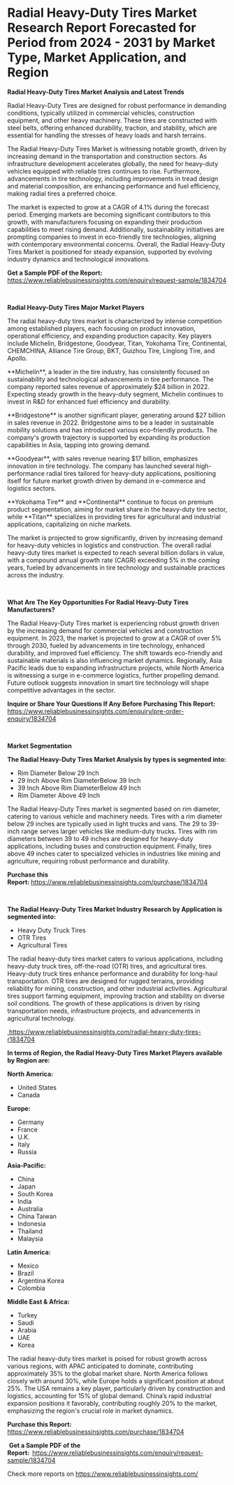 <p><h1>Radial Heavy-Duty Tires Market Research Report Forecasted for Period from 2024 -  2031 by Market Type, Market Application, and Region</h1></p><p><strong>Radial Heavy-Duty Tires Market Analysis and Latest Trends</strong></p>
<p><p>Radial Heavy-Duty Tires are designed for robust performance in demanding conditions, typically utilized in commercial vehicles, construction equipment, and other heavy machinery. These tires are constructed with steel belts, offering enhanced durability, traction, and stability, which are essential for handling the stresses of heavy loads and harsh terrains.</p><p>The Radial Heavy-Duty Tires Market is witnessing notable growth, driven by increasing demand in the transportation and construction sectors. As infrastructure development accelerates globally, the need for heavy-duty vehicles equipped with reliable tires continues to rise. Furthermore, advancements in tire technology, including improvements in tread design and material composition, are enhancing performance and fuel efficiency, making radial tires a preferred choice.</p><p>The market is expected to grow at a CAGR of 4.1% during the forecast period. Emerging markets are becoming significant contributors to this growth, with manufacturers focusing on expanding their production capabilities to meet rising demand. Additionally, sustainability initiatives are prompting companies to invest in eco-friendly tire technologies, aligning with contemporary environmental concerns. Overall, the Radial Heavy-Duty Tires Market is positioned for steady expansion, supported by evolving industry dynamics and technological innovations.</p></p>
<p><strong>Get a Sample PDF of the Report:&nbsp;</strong> <a href="https://www.reliablebusinessinsights.com/enquiry/request-sample/1834704?utm_campaign=1873&utm_medium=2&utm_source=Github&utm_content=ia&utm_term=31122024&utm_id=radial-heavy-duty-tires">https://www.reliablebusinessinsights.com/enquiry/request-sample/1834704</a></p>
<p>&nbsp;</p>
<p><strong>Radial Heavy-Duty Tires Major Market Players</strong></p>
<p><p>The radial heavy-duty tires market is characterized by intense competition among established players, each focusing on product innovation, operational efficiency, and expanding production capacity. Key players include Michelin, Bridgestone, Goodyear, Titan, Yokohama Tire, Continental, CHEMCHINA, Alliance Tire Group, BKT, Guizhou Tire, Linglong Tire, and Apollo.</p><p>**Michelin**, a leader in the tire industry, has consistently focused on sustainability and technological advancements in tire performance. The company reported sales revenue of approximately $24 billion in 2022. Expecting steady growth in the heavy-duty segment, Michelin continues to invest in R&D for enhanced fuel efficiency and durability.</p><p>**Bridgestone** is another significant player, generating around $27 billion in sales revenue in 2022. Bridgestone aims to be a leader in sustainable mobility solutions and has introduced various eco-friendly products. The company's growth trajectory is supported by expanding its production capabilities in Asia, tapping into growing demand.</p><p>**Goodyear**, with sales revenue nearing $17 billion, emphasizes innovation in tire technology. The company has launched several high-performance radial tires tailored for heavy-duty applications, positioning itself for future market growth driven by demand in e-commerce and logistics sectors.</p><p>**Yokohama Tire** and **Continental** continue to focus on premium product segmentation, aiming for market share in the heavy-duty tire sector, while **Titan** specializes in providing tires for agricultural and industrial applications, capitalizing on niche markets.</p><p>The market is projected to grow significantly, driven by increasing demand for heavy-duty vehicles in logistics and construction. The overall radial heavy-duty tires market is expected to reach several billion dollars in value, with a compound annual growth rate (CAGR) exceeding 5% in the coming years, fueled by advancements in tire technology and sustainable practices across the industry.</p></p>
<p>&nbsp;</p>
<p><strong>What Are The Key Opportunities For Radial Heavy-Duty Tires Manufacturers?</strong></p>
<p><p>The Radial Heavy-Duty Tires market is experiencing robust growth driven by the increasing demand for commercial vehicles and construction equipment. In 2023, the market is projected to grow at a CAGR of over 5% through 2030, fueled by advancements in tire technology, enhanced durability, and improved fuel efficiency. The shift towards eco-friendly and sustainable materials is also influencing market dynamics. Regionally, Asia Pacific leads due to expanding infrastructure projects, while North America is witnessing a surge in e-commerce logistics, further propelling demand. Future outlook suggests innovation in smart tire technology will shape competitive advantages in the sector.</p></p>
<p><strong>Inquire or Share Your Questions If Any Before Purchasing This Report:</strong> <a href="https://www.reliablebusinessinsights.com/enquiry/pre-order-enquiry/1834704?utm_campaign=1873&utm_medium=2&utm_source=Github&utm_content=ia&utm_term=31122024&utm_id=radial-heavy-duty-tires">https://www.reliablebusinessinsights.com/enquiry/pre-order-enquiry/1834704</a></p>
<p>&nbsp;</p>
<p><strong>Market Segmentation</strong></p>
<p><strong>The Radial Heavy-Duty Tires Market Analysis by types is segmented into:</strong></p>
<p><ul><li>Rim Diameter Below 29 Inch</li><li>29 Inch Above Rim DiameterBelow 39 Inch</li><li>39 Inch Above Rim DiameterBelow 49 Inch</li><li>Rim Diameter Above 49 Inch</li></ul></p>
<p><p>The Radial Heavy-Duty Tires market is segmented based on rim diameter, catering to various vehicle and machinery needs. Tires with a rim diameter below 29 inches are typically used in light trucks and vans. The 29 to 39-inch range serves larger vehicles like medium-duty trucks. Tires with rim diameters between 39 to 49 inches are designed for heavy-duty applications, including buses and construction equipment. Finally, tires above 49 inches cater to specialized vehicles in industries like mining and agriculture, requiring robust performance and durability.</p></p>
<p><strong>Purchase this Report:&nbsp;</strong><a href="https://www.reliablebusinessinsights.com/purchase/1834704?utm_campaign=1873&utm_medium=2&utm_source=Github&utm_content=ia&utm_term=31122024&utm_id=radial-heavy-duty-tires">https://www.reliablebusinessinsights.com/purchase/1834704</a></p>
<p>&nbsp;</p>
<p><strong>The Radial Heavy-Duty Tires Market Industry Research by Application is segmented into:</strong></p>
<p><ul><li>Heavy Duty Truck Tires</li><li>OTR Tires</li><li>Agricultural Tires</li></ul></p>
<p><p>The radial heavy-duty tires market caters to various applications, including heavy-duty truck tires, off-the-road (OTR) tires, and agricultural tires. Heavy-duty truck tires enhance performance and durability for long-haul transportation. OTR tires are designed for rugged terrains, providing reliability for mining, construction, and other industrial activities. Agricultural tires support farming equipment, improving traction and stability on diverse soil conditions. The growth of these applications is driven by rising transportation needs, infrastructure projects, and advancements in agricultural technology.</p></p>
<p><a href="https://www.reliablebusinessinsights.com/radial-heavy-duty-tires-r1834704?utm_campaign=1873&utm_medium=2&utm_source=Github&utm_content=ia&utm_term=31122024&utm_id=radial-heavy-duty-tires">&nbsp;https://www.reliablebusinessinsights.com/radial-heavy-duty-tires-r1834704</a></p>
<p><strong>In terms of Region, the Radial Heavy-Duty Tires Market Players available by Region are:</strong></p>
<p>
    <p> <strong> North America: </strong>
        <ul>
            <li>United States</li>
            <li>Canada</li>
        </ul>
        </p> 
    <p> <strong> Europe: </strong>
        <ul>
            <li>Germany</li>
            <li>France</li>
            <li>U.K.</li>
            <li>Italy</li>
            <li>Russia</li>
        </ul>
        </p> 
    <p> <strong> Asia-Pacific: </strong>
        <ul>
            <li>China</li>
            <li>Japan</li>
            <li>South Korea</li>
            <li>India</li>
            <li>Australia</li>
            <li>China Taiwan</li>
            <li>Indonesia</li>
            <li>Thailand</li>
            <li>Malaysia</li>
        </ul>
        </p> 
    <p> <strong> Latin America: </strong>
        <ul>
            <li>Mexico</li>
            <li>Brazil</li>
            <li>Argentina Korea</li>
            <li>Colombia</li>
        </ul>
        </p> 
    <p> <strong> Middle East & Africa: </strong>
        <ul>
            <li>Turkey</li>
            <li>Saudi</li>
            <li>Arabia</li>
            <li>UAE</li>
            <li>Korea</li>
        </ul>
    </p>
    </p>
<p><p>The radial heavy-duty tires market is poised for robust growth across various regions, with APAC anticipated to dominate, contributing approximately 35% to the global market share. North America follows closely with around 30%, while Europe holds a significant position at about 25%. The USA remains a key player, particularly driven by construction and logistics, accounting for 15% of global demand. China’s rapid industrial expansion positions it favorably, contributing roughly 20% to the market, emphasizing the region's crucial role in market dynamics.</p></p>
<p><strong>Purchase this Report: </strong><a href="https://www.reliablebusinessinsights.com/purchase/1834704?utm_campaign=1873&utm_medium=2&utm_source=Github&utm_content=ia&utm_term=31122024&utm_id=radial-heavy-duty-tires">https://www.reliablebusinessinsights.com/purchase/1834704</a></p>
<p>&nbsp;<strong>Get a Sample PDF of the Report:&nbsp;&nbsp;</strong><a href="https://www.reliablebusinessinsights.com/enquiry/request-sample/1834704?utm_campaign=1873&utm_medium=2&utm_source=Github&utm_content=ia&utm_term=31122024&utm_id=radial-heavy-duty-tires">https://www.reliablebusinessinsights.com/enquiry/request-sample/1834704</a></p>
<p><strong></strong></p>
<p>Check more reports on <a href="https://www.reliablebusinessinsights.com/?utm_campaign=1873&utm_medium=2&utm_source=Github&utm_content=ia&utm_term=31122024&utm_id=radial-heavy-duty-tires">https://www.reliablebusinessinsights.com/</a></p>